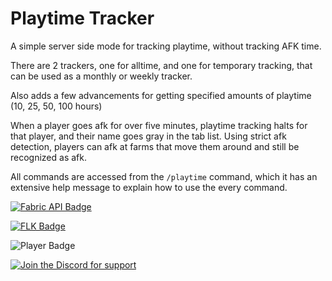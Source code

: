 # Playtime Tracker
A simple server side mode for tracking playtime, without tracking AFK time.

There are 2 trackers, one for alltime, and one for temporary tracking, that can be used as a monthly or weekly tracker. 

Also adds a few advancements for getting specified amounts of playtime (10, 25, 50, 100 hours)

When a player goes afk for over five minutes, playtime tracking halts for that player, and their name goes gray in the 
tab list. Using strict afk detection, players can afk at farms that move them around and still be recognized as afk.

All commands are accessed from the `/playtime` command, which it has an extensive help message to explain how to use the
every command.


<!-- Badges -->
[![Fabric API Badge][Fabric API Badge]][Fabric API Download]

[![FLK Badge][FLK Badge]][FLK Download]

![Player Badge][Player Badge]

[![Join the Discord for support][Discord Badge]][Discord Invite]


<!-- Image URLs -->
[Fabric API Badge]: https://i.imgur.com/HabVZJR.png
[FLK Badge]: https://i.imgur.com/PIrYlbR.png
[Player Badge]: https://media.discordapp.net/attachments/756264675905241210/828804618020061214/image.png?width=1023&height=215
[Discord Badge]: https://discord.com/assets/cb48d2a8d4991281d7a6a95d2f58195e.svg

<!-- Hyperlink URLs -->
[Fabric API Download]: https://modrinth.com/mod/fabric-api
[FLK Download]: https://www.curseforge.com/minecraft/mc-mods/fabric-language-kotlin/files
[Discord Invite]: https://discord.gg/J4T5ZPKu2q
